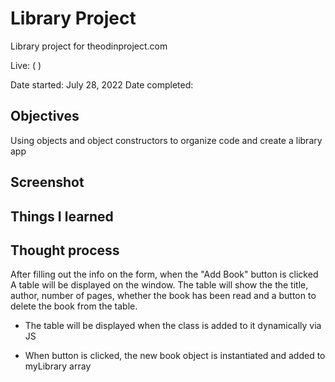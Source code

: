 # Library Project

Library project for theodinproject.com

Live: ( )

Date started: July 28, 2022
Date completed:

## Objectives

Using objects and object constructors to organize code and create a library app

## Screenshot

## Things I learned

## Thought process

After filling out the info on the form, when the "Add Book" button is clicked A table will be displayed on the window.
The table will show the the title, author, number of pages, whether the book has been read and a button to delete the book from
the table.

- The table will be displayed when the class is added to it dynamically via JS

- When button is clicked, the new book object is instantiated and added to myLibrary array
